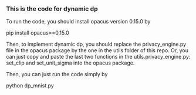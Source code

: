 ### This is the code for dynamic dp

To run the code, you should install opacus version 0.15.0 by

pip install opacus==0.15.0

Then, to implement dynamic dp, you should replace the privacy_engine.py file in the opacus package by the one in the utils folder of this repo. Or, you can just copy and paste the last two functions in the 
utils.privacy_engine.py: set_clip and set_unit_sigma into the opacus package.

Then, you can just run the code simply by

python dp_mnist.py

